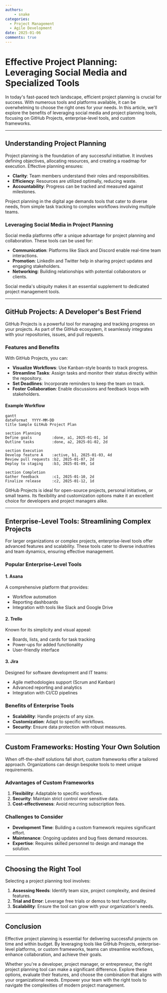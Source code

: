 ```yaml
---
authors: 
    - snake
categories:
  - Project Management
  - Agile Development
date: 2025-01-06
comments: true
---
```


# Effective Project Planning: Leveraging Social Media and Specialized Tools

In today's fast-paced tech landscape, efficient project planning is crucial for success. With numerous tools and platforms available, it can be overwhelming to choose the right ones for your needs. In this article, we'll explore the benefits of leveraging social media and project planning tools, focusing on GitHub Projects, enterprise-level tools, and custom frameworks.


<!-- more -->


---

## **Understanding Project Planning**

Project planning is the foundation of any successful initiative. It involves defining objectives, allocating resources, and creating a roadmap for execution. Effective planning ensures:

- **Clarity**: Team members understand their roles and responsibilities.
- **Efficiency**: Resources are utilized optimally, reducing waste.
- **Accountability**: Progress can be tracked and measured against milestones.

Project planning in the digital age demands tools that cater to diverse needs, from simple task tracking to complex workflows involving multiple teams.

### **Leveraging Social Media in Project Planning**

Social media platforms offer a unique advantage for project planning and collaboration. These tools can be used for:

- **Communication**: Platforms like Slack and Discord enable real-time team interactions.
- **Promotion**: LinkedIn and Twitter help in sharing project updates and engaging stakeholders.
- **Networking**: Building relationships with potential collaborators or clients.

Social media's ubiquity makes it an essential supplement to dedicated project management tools.

---

## **GitHub Projects: A Developer's Best Friend**

GitHub Projects is a powerful tool for managing and tracking progress on your projects. As part of the GitHub ecosystem, it seamlessly integrates with your repositories, issues, and pull requests. 

### **Features and Benefits**

With GitHub Projects, you can:

- **Visualize Workflows**: Use Kanban-style boards to track progress.
- **Streamline Tasks**: Assign tasks and monitor their status directly within the repository.
- **Set Deadlines**: Incorporate reminders to keep the team on track.
- **Foster Collaboration**: Enable discussions and feedback loops with stakeholders.

#### **Example Workflow**

```mermaid
gantt
dateFormat  YYYY-MM-DD
title Sample GitHub Project Plan

section Planning
Define goals         :done, a1, 2025-01-01, 1d
Outline tasks        :done, a2, 2025-01-02, 2d

section Execution
Develop feature A    :active, b1, 2025-01-03, 4d
Review pull requests :b2, 2025-01-07, 2d
Deploy to staging    :b3, 2025-01-09, 1d

section Completion
Gather feedback      :c1, 2025-01-10, 2d
Finalize release     :c2, 2025-01-12, 1d
```

GitHub Projects is ideal for open-source projects, personal initiatives, or small teams. Its flexibility and customization options make it an excellent choice for developers and project managers alike.

---

## **Enterprise-Level Tools: Streamlining Complex Projects**

For larger organizations or complex projects, enterprise-level tools offer advanced features and scalability. These tools cater to diverse industries and team dynamics, ensuring effective management.

### **Popular Enterprise-Level Tools**

#### **1. Asana**

A comprehensive platform that provides:

- Workflow automation
- Reporting dashboards
- Integration with tools like Slack and Google Drive

#### **2. Trello**

Known for its simplicity and visual appeal:

- Boards, lists, and cards for task tracking
- Power-ups for added functionality
- User-friendly interface

#### **3. Jira**

Designed for software development and IT teams:

- Agile methodologies support (Scrum and Kanban)
- Advanced reporting and analytics
- Integration with CI/CD pipelines

### **Benefits of Enterprise Tools**

- **Scalability**: Handle projects of any size.
- **Customization**: Adapt to specific workflows.
- **Security**: Ensure data protection with robust measures.

---

## **Custom Frameworks: Hosting Your Own Solution**

When off-the-shelf solutions fall short, custom frameworks offer a tailored approach. Organizations can design bespoke tools to meet unique requirements.

### **Advantages of Custom Frameworks**

1. **Flexibility**: Adaptable to specific workflows.
2. **Security**: Maintain strict control over sensitive data.
3. **Cost-effectiveness**: Avoid recurring subscription fees.

### **Challenges to Consider**

- **Development Time**: Building a custom framework requires significant effort.
- **Maintenance**: Ongoing updates and bug fixes demand resources.
- **Expertise**: Requires skilled personnel to design and manage the solution.

---

## **Choosing the Right Tool**

Selecting a project planning tool involves:

1. **Assessing Needs**: Identify team size, project complexity, and desired features.
2. **Trial and Error**: Leverage free trials or demos to test functionality.
3. **Scalability**: Ensure the tool can grow with your organization's needs.

---

## **Conclusion**

Effective project planning is essential for delivering successful projects on time and within budget. By leveraging tools like GitHub Projects, enterprise-level platforms, or custom frameworks, teams can streamline workflows, enhance collaboration, and achieve their goals.

Whether you're a developer, project manager, or entrepreneur, the right project planning tool can make a significant difference. Explore these options, evaluate their features, and choose the combination that aligns with your organizational needs. Empower your team with the right tools to navigate the complexities of modern project management.
